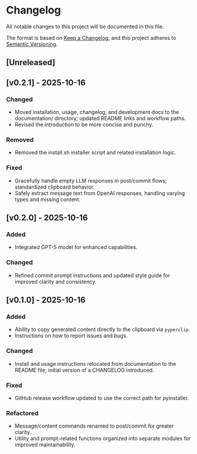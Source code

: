 # Changelog

All notable changes to this project will be documented in this file.

The format is based on [Keep a Changelog](https://keepachangelog.com/en/1.0.0/),
and this project adheres to [Semantic Versioning](https://semver.org/spec/v2.0.0.html).

## [Unreleased]

## [v0.2.1] - 2025-10-16

### Changed

- Moved installation, usage, changelog, and development docs to the documentation/ directory; updated README links and workflow paths.
- Revised the introduction to be more concise and punchy.

### Removed

- Removed the install.sh installer script and related installation logic.

### Fixed

- Gracefully handle empty LLM responses in post/commit flows; standardized clipboard behavior.
- Safely extract message text from OpenAI responses, handling varying types and missing content.

## [v0.2.0] - 2025-10-16

### Added

- Integrated GPT-5 model for enhanced capabilities.

### Changed

- Refined commit prompt instructions and updated style guide for improved clarity and consistency.

## [v0.1.0] - 2025-10-16

### Added

- Ability to copy generated content directly to the clipboard via `pyperclip`.
- Instructions on how to report issues and bugs.

### Changed

- Install and usage instructions relocated from documentation to the README file; initial version of a CHANGELOG introduced.

### Fixed

- GitHub release workflow updated to use the correct path for pyinstaller.

### Refactored

- Message/content commands renamed to post/commit for greater clarity.
- Utility and prompt-related functions organized into separate modules for improved maintainability.
